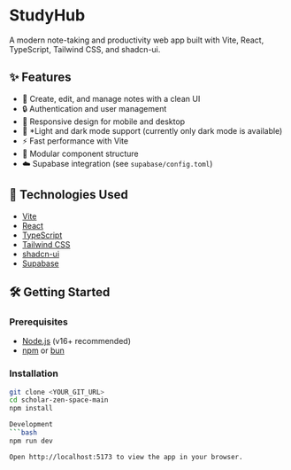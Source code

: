 # StudyHub

A modern note-taking and productivity web app built with Vite, React, TypeScript, Tailwind CSS, and shadcn-ui.

## ✨ Features

- 📝 Create, edit, and manage notes with a clean UI
- 🔒 Authentication and user management
- 📱 Responsive design for mobile and desktop
- 🎨 *Light and dark mode support (currently only dark mode is available)
- ⚡ Fast performance with Vite
- 🧩 Modular component structure
- ☁️ Supabase integration (see `supabase/config.toml`)

## 🚀 Technologies Used

- [Vite](https://vitejs.dev/)
- [React](https://react.dev/)
- [TypeScript](https://www.typescriptlang.org/)
- [Tailwind CSS](https://tailwindcss.com/)
- [shadcn-ui](https://ui.shadcn.com/)
- [Supabase](https://supabase.com/)

## 🛠️ Getting Started

### Prerequisites

- [Node.js](https://nodejs.org/) (v16+ recommended)
- [npm](https://www.npmjs.com/) or [bun](https://bun.sh/)

### Installation

```sh
git clone <YOUR_GIT_URL>
cd scholar-zen-space-main
npm install

Development
```bash
npm run dev

Open http://localhost:5173 to view the app in your browser.

